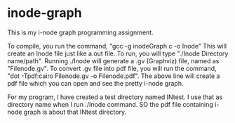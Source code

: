 # inode-graph

This is my i-node graph programming assignment.

To compile, you run the command, "gcc -g inodeGraph.c -o Inode"
This will create an Inode file just like a.out file.
To run, you will type "./Inode Directory name/path".
Running ./Inode will generate a .gv (Graphviz) file, named as "Filenode.gv".
To convert .gv file into pdf file, you will run the command, "dot -Tpdf:cairo Filenode.gv -o Filenode.pdf".
The above line will create a pdf file which you can open and see the pretty i-node graph.

For my program, I have created a test directory named INtest. I use that as directory name when I run ./Inode command.
SO the pdf file containing i-node graph is about that INtest directory.
